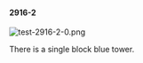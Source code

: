 #### 2916-2
![test-2916-2-0.png](https://github.com/lil-lab/nlvr/raw/master/nlvr/test/images/3/test-2916-2-0.png "test-2916-2-0.png")

There is a single block blue tower.